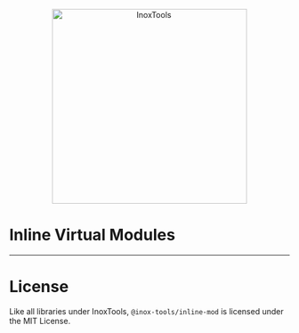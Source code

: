 <p align="center">
    <img alt="InoxTools" width="350px" src="../../assets/shield.png"/>
</p>

# Inline Virtual Modules

---

# License

Like all libraries under InoxTools, `@inox-tools/inline-mod` is licensed under the MIT License.
